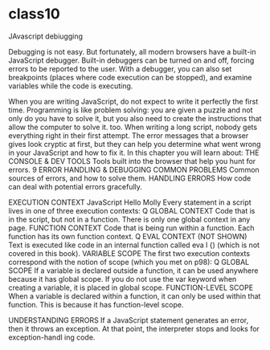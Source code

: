 # class10

JAvascript debiugging

Debugging is not easy. But fortunately, all modern browsers have a built-in JavaScript debugger. Built-in debuggers can be turned on and off, forcing errors to be reported to the user. With a debugger, you can also set breakpoints (places where code execution can be stopped), and examine variables while the code is executing.

When you are writing JavaScript, do not expect to write it perfectly the first time. 
Programming is like problem solving: you are given a puzzle and not only do you have to solve 
it, but you also need to create the instructions that allow the computer to solve it. too. 
When writing a long script, nobody gets everything right in their first attempt. The error 
messages that a browser gives look cryptic at first, but they can help you determine what 
went wrong in your JavaScript and how to fix it. In this chapter you will learn about: 
THE CONSOLE & 
DEV TOOLS 
Tools built into the browser 
that help you hunt for errors. 
9 ERROR HANDLING & DEBUGGING 
COMMON 
PROBLEMS 
Common sources of errors, 
and how to solve them. 
HANDLING 
ERRORS 
How code can deal with 
potential errors gracefully. 

EXECUTION CONTEXT 
JavaScript 
Hello Molly 
Every statement in a script lives in one of three 
execution contexts: 
Q GLOBAL CONTEXT 
Code that is in the script, but not in a function. 
There is only one global context in any page. 
FUNCTION CONTEXT 
Code that is being run within a function. 
Each function has its own function context. 
Q EVAL CONTEXT (NOT SHOWN) 
Text is executed like code in an internal function 
called eva l {) (which is not covered in this book). 
VARIABLE SCOPE 
The first two execution contexts correspond with the 
notion of scope (which you met on p98): 
Q GLOBAL SCOPE 
If a variable is declared outside a function, it can 
be used anywhere because it has global scope. 
If you do not use the var keyword when creating 
a variable, it is placed in global scope. 
FUNCTION-LEVEL SCOPE 
When a variable is declared within a function, 
it can only be used within that function. This is 
because it has function-level scope.


UNDERSTANDING ERRORS 
If a JavaScript statement generates an error, then it throws an exception. 
At that point, the interpreter stops and looks for exception-handl ing code.
